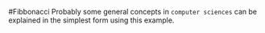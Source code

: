 #Fibbonacci
Probably some general concepts in `computer sciences` can be explained in the simplest form using this example.

